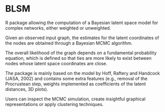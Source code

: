 # BLSM

R package allowing the computation of a Bayesian latent space model for complex networks, either weighted or unweighted.

Given an observed input graph, the estimates for the latent coordinates of the nodes are obtained through a Bayesian MCMC algorithm. 

The overall likelihood of the graph depends on a fundamental probability equation, which is defined so that ties are more likely to exist between nodes whose latent space coordinates are close. 

The package is mainly based on the model by Hoff, Raftery and Handcock (JASA, 2002) and contains some extra features (e.g., removal of the Procrustean step, weights implemented as coefficients of the latent distances, 3D plots). 

Users can inspect the MCMC simulation, create insightful graphical representations or apply clustering techniques. 